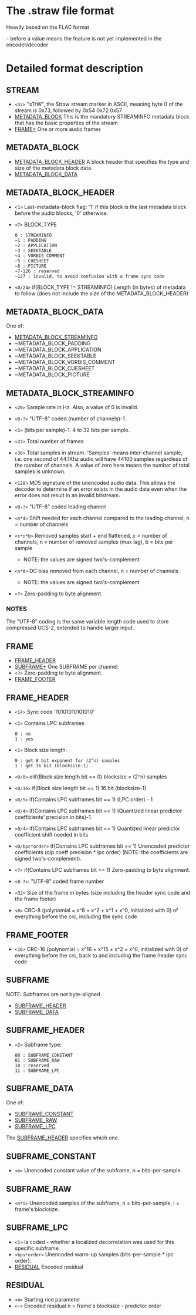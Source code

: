 # The .straw file format

Heavily based on the FLAC format

`~` before a value means the feature is not yet implemented in the encoder/decoder

# Detailed format description

## STREAM

- `<32>` "sTrW", the Straw stream marker in ASCII, meaning byte 0 of the stream is 0x73, followed by 0x54 0x72 0x57
- [METADATA_BLOCK](#METADATA_BLOCK) This is the mandatory STREAMINFO metadata block that has the basic properties of the
  stream
- [FRAME+](#FRAME)    One or more audio frames

## METADATA_BLOCK

- [METADATA_BLOCK_HEADER](#METADATA_BLOCK_HEADER)    A block header that specifies the type and size of the metadata
  block data.
- [METADATA_BLOCK_DATA](#METADATA_BLOCK_DATA)

## METADATA_BLOCK_HEADER

- `<1>` Last-metadata-block flag: '1' if this block is the last metadata block before the audio blocks, '0' otherwise.

- `<7>` BLOCK_TYPE
    ```
    0 : STREAMINFO
    ~1 : PADDING
    ~2 : APPLICATION
    ~3 : SEEKTABLE
    ~4 : VORBIS_COMMENT
    ~5 : CUESHEET
    ~6 : PICTURE
    ~7-126 : reserved
    ~127 : invalid, to avoid confusion with a frame sync code
    ```

- `<0/24>` if(BLOCK_TYPE != STREAMINFO) Length (in bytes) of metadata to follow (does not include the size of the
  METADATA_BLOCK_HEADER)

## METADATA_BLOCK_DATA

One of:

- [METADATA_BLOCK_STREAMINFO](#METADATA_BLOCK_STREAMINFO)
- ~METADATA_BLOCK_PADDING
- ~METADATA_BLOCK_APPLICATION
- ~METADATA_BLOCK_SEEKTABLE
- ~METADATA_BLOCK_VORBIS_COMMENT
- ~METADATA_BLOCK_CUESHEET
- ~METADATA_BLOCK_PICTURE

## METADATA_BLOCK_STREAMINFO

- `<20>` Sample rate in Hz. Also, a value of 0 is invalid.

- `<8-?>` "UTF-8" coded (number of channels)-1.

- `<5>` (bits per sample)-1. 4 to 32 bits per sample.

- `<27>` Total number of frames

- `<36>` Total samples in stream. 'Samples' means inter-channel sample, i.e. one second of 44.1Khz audio will have 44100
  samples regardless of the number of channels. A value of zero here means the number of total samples is unknown.

- `<128>` MD5 signature of the unencoded audio data. This allows the decoder to determine if an error exists in the
  audio data even when the error does not result in an invalid bitstream.

- `<8-?>` "UTF-8" coded leading channel

- `<n*4>` Shift needed for each channel compared to the leading channel, n = number of channels

- `<c*n*b>` Removed samples start + end flattened, c = number of channels, n = number of removed samples (max lag), b =
  bits per sample
  - NOTE: the values are signed two's-complement

- `<n*8>` DC bias removed from each channel, n = number of channels
  - NOTE: the values are signed two's-complement

- `<?>` Zero-padding to byte alignment.

### NOTES

The "UTF-8" coding is the same variable length code used to store compressed UCS-2, extended to handle larger input.

## FRAME

- [FRAME_HEADER](#FRAME_HEADER)
- [SUBFRAME+](#SUBFRAME) One SUBFRAME per channel.
- `<?>` Zero-padding to byte alignment.
- [FRAME_FOOTER](#FRAME_FOOTER)

## FRAME_HEADER

- `<14>` Sync code '10101010101010'

- `<1>` Contains LPC subframes
    ```
    0 : no
    1 : yes
    ```

- `<1>` Block size length:
    ```
    0 : get 8 bit exponent for (2^n) samples
    1 : get 16 bit (blocksize-1)
    ```

- `<0/8>` elif(Block size length bit == 0) blocksize = (2^n) samples

- `<0/16>` if(Block size length bit == 1) 16 bit (blocksize-1)

- `<0/5>` if(Contains LPC subframes bit == 1) (LPC order) - 1

- `<0/4>` if(Contains LPC subframes bit == 1) (Quantized linear predictor coefficients' precision in bits)-1.

- `<0/4>` if(Contains LPC subframes bit == 1) Quantized linear predictor coefficient shift needed in bits

- `<0/bpc*order>` if(Contains LPC subframes bit == 1) Unencoded predictor coefficients (qlp coeff precision * lpc
  order) (NOTE: the coefficients are signed two's-complement).

- `<?>` if(Contains LPC subframes bit == 1) Zero-padding to byte alignment.

- `<8-?>`: "UTF-8" coded frame number

- `<32>` Size of the frame in bytes (size including the header sync code and the frame footer)

- `<8>` CRC-8 (polynomial = x^8 + x^2 + x^1 + x^0, initialized with 0) of everything before the crc, including the sync
  code

## FRAME_FOOTER

- `<16>` CRC-16 (polynomial = x^16 + x^15 + x^2 + x^0, initialized with 0) of everything before the crc, back to and
  including the frame header sync code

## SUBFRAME

NOTE: Subframes are not byte-aligned

- [SUBFRAME_HEADER](#SUBFRAME_HEADER)
- [SUBFRAME_DATA](#SUBFRAME_DATA)

## SUBFRAME_HEADER

- `<2>` Subframe type:
    ```
    00 : SUBFRAME_CONSTANT
    01 : SUBFRAME_RAW
    10 : reserved
    11 : SUBFRAME_LPC
    ```

## SUBFRAME_DATA

One of:

- [SUBFRAME_CONSTANT](#SUBFRAME_CONSTANT)
- [SUBFRAME_RAW](#SUBFRAME_RAW)
- [SUBFRAME_LPC](#SUBFRAME_LPC)

The [SUBFRAME_HEADER](#SUBFRAME_HEADER) specifies which one.

## SUBFRAME_CONSTANT

- `<n>` Unencoded constant value of the subframe, n = bits-per-sample.

## SUBFRAME_RAW

- `<n*i>` Unencoded samples of the subframe, n = bits-per-sample, i = frame's blocksize.

## SUBFRAME_LPC

- `<1>`  Is coded - whether a localized decorrelation was used for this specific subframe
- `<bps*order>` Unencoded warm-up samples (bits-per-sample * lpc order).
- [RESIDUAL](#RESIDUAL) Encoded residual

## RESIDUAL

- `<4>` Starting rice parameter
- `<->` Encoded residual n = frame's blocksize - predictor order 
